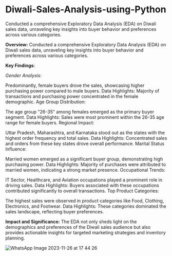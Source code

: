 # Diwali-Sales-Analysis-using-Python

Conducted a comprehensive Exploratory Data Analysis (EDA) on Diwali sales data, unraveling key insights into buyer behavior and preferences across various categories.

**Overview:**
Conducted a comprehensive Exploratory Data Analysis (EDA) on Diwali sales data, unraveling key insights into buyer behavior and preferences across various categories.

**Key Findings**:

_Gender Analysis:_

Predominantly, female buyers drove the sales, showcasing higher purchasing power compared to male buyers.
Data Highlights: Majority of transactions and purchasing power concentrated in the female demographic.
Age Group Distribution:

The age group "26-35" among females emerged as the primary buyer segment.
Data Highlights: Sales were most prominent within the 26-35 age range for female buyers.
Regional Impact:

Uttar Pradesh, Maharashtra, and Karnataka stood out as the states with the highest order frequency and total sales.
Data Highlights: Concentrated sales and orders from these key states drove overall performance.
Marital Status Influence:

Married women emerged as a significant buyer group, demonstrating high purchasing power.
Data Highlights: Majority of purchases were attributed to married women, indicating a strong market presence.
Occupational Trends:

IT Sector, Healthcare, and Aviation occupations played a prominent role in driving sales.
Data Highlights: Buyers associated with these occupations contributed significantly to overall transactions.
Top Product Categories:

The highest sales were observed in product categories like Food, Clothing, Electronics, and Footwear.
Data Highlights: These categories dominated the sales landscape, reflecting buyer preferences.

**Impact and Significance:**
The EDA not only sheds light on the demographics and preferences of the Diwali sales audience but also provides actionable insights for targeted marketing strategies and inventory planning.

![WhatsApp Image 2023-11-26 at 17 44 26](https://github.com/4bhijeet341/Diwali-Sales-Analysis-using-Python/assets/150332865/c5798e4d-67c1-4236-84c6-3990f3c455db)


